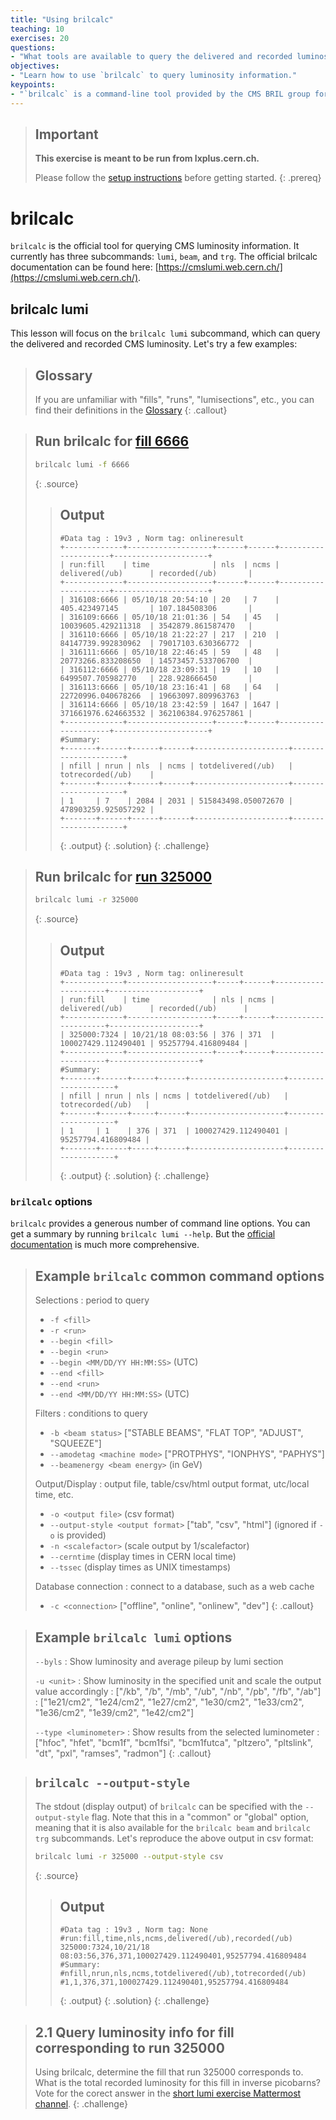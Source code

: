 ```yaml
---
title: "Using brilcalc"
teaching: 10
exercises: 20
questions:
- "What tools are available to query the delivered and recorded luminosity?"
objectives:
- "Learn how to use `brilcalc` to query luminosity information."
keypoints:
- "`brilcalc` is a command-line tool provided by the CMS BRIL group for querying luminosity information."
---
```


> ## Important
> **This exercise is meant to be run from lxplus.cern.ch.**
>
> Please follow the [setup instructions](https://delannoy.github.io/cms-das-lumi-short-exercise/setup.html) before getting started.
{: .prereq}

# brilcalc

`brilcalc` is the official tool for querying CMS luminosity information.
It currently has three subcommands: `lumi`, `beam`, and `trg`.
The official brilcalc documentation can be found here: [https://cmslumi.web.cern.ch/](https://cmslumi.web.cern.ch/).

## brilcalc lumi

This lesson will focus on the `brilcalc lumi` subcommand, which can query the delivered and recorded CMS luminosity.
Let's try a few examples:

> ## Glossary
> If you are unfamiliar with "fills", "runs", "lumisections", etc., you can find their definitions in the [Glossary](https://delannoy.github.io/cms-das-lumi-short-exercise/reference.html#glossary)
{: .callout}

> ## Run brilcalc for [fill 6666](https://cmsoms.cern.ch/cms/fills/report?cms_fill=6666)
> ```bash
> brilcalc lumi -f 6666
> ```
> {: .source}
> > ## Output
> > ```
> > #Data tag : 19v3 , Norm tag: onlineresult
> > +-------------+-------------------+------+------+---------------------+---------------------+
> > | run:fill    | time              | nls  | ncms | delivered(/ub)      | recorded(/ub)       |
> > +-------------+-------------------+------+------+---------------------+---------------------+
> > | 316108:6666 | 05/10/18 20:54:10 | 20   | 7    | 405.423497145       | 107.184508306       |
> > | 316109:6666 | 05/10/18 21:01:36 | 54   | 45   | 10039605.429211318  | 3542879.861587470   |
> > | 316110:6666 | 05/10/18 21:22:27 | 217  | 210  | 84147739.992830962  | 79017103.630366772  |
> > | 316111:6666 | 05/10/18 22:46:45 | 59   | 48   | 20773266.833208650  | 14573457.533706700  |
> > | 316112:6666 | 05/10/18 23:09:31 | 19   | 10   | 6499507.705982770   | 228.928666450       |
> > | 316113:6666 | 05/10/18 23:16:41 | 68   | 64   | 22720996.040678266  | 19663097.809963763  |
> > | 316114:6666 | 05/10/18 23:42:59 | 1647 | 1647 | 371661976.624663532 | 362106384.976257861 |
> > +-------------+-------------------+------+------+---------------------+---------------------+
> > #Summary:
> > +-------+------+------+------+---------------------+---------------------+
> > | nfill | nrun | nls  | ncms | totdelivered(/ub)   | totrecorded(/ub)    |
> > +-------+------+------+------+---------------------+---------------------+
> > | 1     | 7    | 2084 | 2031 | 515843498.050072670 | 478903259.925057292 |
> > +-------+------+------+------+---------------------+---------------------+
> > ```
> > {: .output}
> {: .solution}
{: .challenge}

> ## Run brilcalc for [run 325000](https://cmsoms.cern.ch/cms/runs/report?cms_run=325000)
> ```bash
> brilcalc lumi -r 325000
> ```
> {: .source}
> > ## Output
> > ```
> > #Data tag : 19v3 , Norm tag: onlineresult
> > +-------------+-------------------+-----+------+---------------------+--------------------+
> > | run:fill    | time              | nls | ncms | delivered(/ub)      | recorded(/ub)      |
> > +-------------+-------------------+-----+------+---------------------+--------------------+
> > | 325000:7324 | 10/21/18 08:03:56 | 376 | 371  | 100027429.112490401 | 95257794.416809484 |
> > +-------------+-------------------+-----+------+---------------------+--------------------+
> > #Summary:
> > +-------+------+-----+------+---------------------+--------------------+
> > | nfill | nrun | nls | ncms | totdelivered(/ub)   | totrecorded(/ub)   |
> > +-------+------+-----+------+---------------------+--------------------+
> > | 1     | 1    | 376 | 371  | 100027429.112490401 | 95257794.416809484 |
> > +-------+------+-----+------+---------------------+--------------------+
> > ```
> > {: .output}
> {: .solution}
{: .challenge}

### `brilcalc` options

`brilcalc` provides a generous number of command line options.
You can get a summary by running `brilcalc lumi --help`.
But the [official documentation](https://cmslumi.web.cern.ch/#brilcalc) is much more comprehensive.

> ## Example `brilcalc` common command options
> Selections
> : period to query
> 
> * `-f <fill>`
> * `-r <run>`
> * `--begin <fill>`
> * `--begin <run>`
> * `--begin <MM/DD/YY HH:MM:SS>` (UTC)
> * `--end <fill>`
> * `--end <run>`
> * `--end <MM/DD/YY HH:MM:SS>` (UTC)
> 
> Filters
> : conditions to query
> 
> * `-b <beam status>` ["STABLE BEAMS", "FLAT TOP", "ADJUST", "SQUEEZE"]
> * `--amodetag <machine mode>` ["PROTPHYS", "IONPHYS", "PAPHYS"]
> * `--beamenergy <beam energy>` (in GeV)
> 
> Output/Display
> : output file, table/csv/html output format, utc/local time, etc.
> 
> * `-o <output file>` (csv format)
> * `--output-style <output format>` ["tab", "csv", "html"] (ignored if `-o` is provided)
> * `-n <scalefactor>` (scale output by 1/scalefactor)
> * `--cerntime` (display times in CERN local time)
> * `--tssec` (display times as UNIX timestamps)
> 
> Database connection
> : connect to a database, such as a web cache
>
> * `-c <connection>` ["offline", "online", "onlinew", "dev"]
{: .callout}

> ## Example `brilcalc lumi` options
> `--byls`
> : Show luminosity and average pileup by lumi section
>
> `-u <unit>`
> : Show luminosity in the specified unit and scale the output value accordingly 
> : ["/kb", "/b", "/mb", "/ub", "/nb", "/pb", "/fb", "/ab"]
> : ["1e21/cm2", "1e24/cm2", "1e27/cm2", "1e30/cm2", "1e33/cm2", "1e36/cm2", "1e39/cm2", "1e42/cm2"]
> 
> `--type <luminometer>`
> : Show results from the selected luminometer
> : ["hfoc", "hfet", "bcm1f", "bcm1fsi", "bcm1futca", "pltzero", "pltslink", "dt", "pxl", "ramses", "radmon"]
{: .callout}


> ## `brilcalc --output-style`
> The stdout (display output) of `brilcalc` can be specified with the `--output-style` flag.
> Note that this in a "common" or "global" option, meaning that it is also available for the `brilcalc beam` and `brilcalc trg` subcommands.
> Let's reproduce the above output in csv format:
> ```bash
> brilcalc lumi -r 325000 --output-style csv
> ```
> {: .source}
> > ## Output
> > ```
> > #Data tag : 19v3 , Norm tag: None
> > #run:fill,time,nls,ncms,delivered(/ub),recorded(/ub)
> > 325000:7324,10/21/18 08:03:56,376,371,100027429.112490401,95257794.416809484
> > #Summary:
> > #nfill,nrun,nls,ncms,totdelivered(/ub),totrecorded(/ub)
> > #1,1,376,371,100027429.112490401,95257794.416809484
> > ```
> > {: .output}
> {: .solution}
{: .challenge}


> ## 2.1 Query luminosity info for fill corresponding to run 325000
> Using brilcalc, determine the fill that run 325000 corresponds to.
> What is the total recorded luminosity for this fill in inverse picobarns?
> Vote for the corect answer in the [short lumi exercise Mattermost channel](https://mattermost.web.cern.ch/cmsdaslpc2024/pl/48g9gn44fjrezj1usexjx8817o).
{: .challenge}
<!--
> > ## Solution
/poll "2.1 What is the total recorded luminosity in picobarns for the fill that run 325000 corresponds to?" "380.6455 1/pb" "417.0736 1/pb" "420.3138 1/pb"
> > Determine the fill number given a run number using overly-complicated `awk` syntax:
> > ```bash
> > fill="$(brilcalc lumi -r 325000 --output-style csv | awk 'BEGIN{FS="[,:]"}; /run:fill/{getline;print $2}')"
> > echo "${fill}"
> > ```
> > {: .source}
> > ```
> > 7324
> > ```
> > {: .output}
> > Or, determine the fill number given a run number "by hand" using simpler `grep` syntax:
> > ```bash
> > brilcalc lumi -r 325000 --output-style csv | grep --after-context=1 'run:fill'
> > fill=7324
> > ```
> > {: .source}
> > ```
> > #run:fill,time,nls,ncms,delivered(/ub),recorded(/ub)
> > 325000:7324,10/21/18 08:03:56,376,371,100027429.112490401,95257794.416809484
> > ```
> > {: .output}
> > Run the `brilcalc lumi` command for the fill (7324) corresponding to run 325000:
> > ```bash
> > brilcalc lumi -f "${fill}"
> > ```
> > {: .source}
> > ```
> > #Data tag : 19v3 , Norm tag: onlineresult
> > +-------------+-------------------+-----+------+---------------------+---------------------+
> > | run:fill    | time              | nls | ncms | delivered(/ub)      | recorded(/ub)       |
> > +-------------+-------------------+-----+------+---------------------+---------------------+
> > | 324993:7324 | 10/21/18 04:13:52 | 4   | 0    | 57.418615708        | 0                   |
> > | 324997:7324 | 10/21/18 04:27:42 | 144 | 135  | 52975599.000250138  | 45212110.272690363  |
> > | 324998:7324 | 10/21/18 05:23:15 | 371 | 362  | 124730512.764399797 | 114778149.184397712 |
> > | 324999:7324 | 10/21/18 07:47:05 | 44  | 38   | 13126573.110420927  | 3909932.614611583   |
> > | 325000:7324 | 10/21/18 08:03:56 | 376 | 371  | 100027429.112490401 | 95257794.416809484  |
> > | 325001:7324 | 10/21/18 10:29:40 | 601 | 601  | 126213437.566453755 | 121487548.568495035 |
> > +-------------+-------------------+-----+------+---------------------+---------------------+
> > #Summary:
> > +-------+------+------+------+---------------------+---------------------+
> > | nfill | nrun | nls  | ncms | totdelivered(/ub)   | totrecorded(/ub)    |
> > +-------+------+------+------+---------------------+---------------------+
> > | 1     | 6    | 1540 | 1507 | 417073608.972630739 | 380645535.057004213 |
> > +-------+------+------+------+---------------------+---------------------+
> > ```
> > {: .output}
> {: .solution}
{: .challenge}
-->
